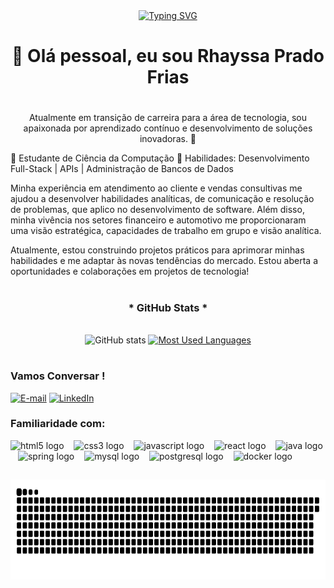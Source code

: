 <div align="center">
  <a href="https://git.io/typing-svg">
    <img src="https://readme-typing-svg.demolab.com?font=Fira+Code&weight=500&size=22&pause=1000&color=A020F0&center=true&vCenter=true&random=false&width=524&lines=+Welcome+to+my+profile!" alt="Typing SVG">
  </a>
</div>

<h1 align="center">
 👋 Olá pessoal, eu sou Rhayssa Prado Frias
</h1>

#

<p align="center">Atualmente em transição de carreira para a área de tecnologia, sou apaixonada por aprendizado contínuo e desenvolvimento de soluções inovadoras. 🎯

📌 Estudante de Ciência da Computação
🔗 Habilidades: Desenvolvimento Full-Stack | APIs | Administração de Bancos de Dados

Minha experiência em atendimento ao cliente e vendas consultivas me ajudou a desenvolver habilidades analíticas, de comunicação e resolução de problemas, que aplico no desenvolvimento de software. Além disso, minha vivência nos setores financeiro e automotivo me proporcionaram uma visão estratégica, capacidades de trabalho em grupo e visão analítica.

Atualmente, estou construindo projetos práticos para aprimorar minhas habilidades e me adaptar às novas tendências do mercado. Estou aberta a oportunidades e colaborações em projetos de tecnologia!
  
#

<div style="text-align: center;" align="center">
  <h3>* GitHub Stats *</h3>
  <br>
  <img height=140 width=100 src="https://github-readme-stats-git-masterrstaa-rickstaa.vercel.app/api?username=RhayPradoF&hide_title=true&show_icons=true&include_all_commits=false&count_private=true&line_height=25&hide=issues&bg_color=000&title_color=FF00F6&text_color=FFF&border_radius=3&border_color=36123c&icon_color=FF00F6&theme=jolly" alt="GitHub stats">

  <a href="https://github.com/RhayPradoF/github-readme-stats">
    <img height=140 width=100 src="https://github-readme-stats-git-masterrstaa-rickstaa.vercel.app/api/top-langs/?username=RhayPradoF&line_height=10&card_width=290&layout=compact&hide_title=false&count_private=true&langs_count=4&show_icons=true&title_color=FF00F6&hide=html,scss,less&bg_color=000&text_color=8B8B8B&border_radius=3&border_color=561760&count_private=true" alt="Most Used Languages">
  </a>
</div>


#

#

<img align="right" alt="" height="190px" src="./src/study.gif">

<h3 align="left">Vamos Conversar !</h3>

[![E-mail](https://img.shields.io/badge/-Email-000?style=for-the-badge&logo=microsoft-outlook&logoColor=FF00F6&color:FFF)](mailto:rhayssa.c.prado@gmail.com)
[![LinkedIn](https://img.shields.io/badge/-LinkedIn-000?style=for-the-badge&logo=linkedin&logoColor=FF00F6&color:FFF)](https://www.linkedin.com/in/mari4souza/)



<h3 align="left">Familiaridade com: </h3>

<div align="left">
  <img src="https://cdn.jsdelivr.net/gh/devicons/devicon/icons/html5/html5-original.svg" height="25" alt="html5 logo"  />
  <img width="8" />
  <img src="https://cdn.jsdelivr.net/gh/devicons/devicon/icons/css3/css3-original.svg" height="25" alt="css3 logo"  />
  <img width="8" />
  <img src="https://cdn.jsdelivr.net/gh/devicons/devicon/icons/javascript/javascript-plain.svg" height="25" alt="javascript logo"  />
  <img width="8" />
  <img src="https://cdn.jsdelivr.net/gh/devicons/devicon/icons/react/react-original.svg" height="25" alt="react logo"  />
  <img width="8" />
  <img src="https://cdn.jsdelivr.net/gh/devicons/devicon/icons/java/java-original.svg" height="25" alt="java logo"  />
  <img width="8" />
  <img src="https://cdn.jsdelivr.net/gh/devicons/devicon/icons/spring/spring-original.svg" height="25" alt="spring logo"  />
  <img width="8" />
  <img src="https://cdn.jsdelivr.net/gh/devicons/devicon/icons/mysql/mysql-original.svg" height="25" alt="mysql logo"  />
  <img width="8" />
  <img src="https://cdn.jsdelivr.net/gh/devicons/devicon/icons/postgresql/postgresql-original.svg" height="25" alt="postgresql logo"  />
  <img width="8" />
  <img src="https://cdn.jsdelivr.net/gh/devicons/devicon/icons/docker/docker-original.svg" height="25" alt="docker logo"  />
</div>

  
  ##
<picture align="center">
  <source height=200 media="(prefers-color-scheme: dark)" srcset="https://raw.githubusercontent.com/RhayPradoF/RhayPradoF/output/github-contribution-grid-snake-dark.svg">
  <source height=200 media="(prefers-color-scheme: light)" srcset="https://raw.githubusercontent.com/RhayPradoF/RhayPradoF/output/github-contribution-grid-snake-dark.svg">
  <img height=160 align="center" alt="github contribution grid snake animation" src="https://raw.githubusercontent.com/RhayPradoF/RhayPradoF/output/github-contribution-grid-snake.svg">
</picture>



<img align="center" alt="" src="./src/header-gif.gif">

#




